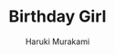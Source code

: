 ---
title: "Birthday Girl"
author: "Haruki Murakami"
isbn: "1787301257"
isbn13: "9781787301252"
rating: "5"
publisher: "Harvill Secker"
pages: "48"
publishYear: "2019"
read: "2019"
goodreads_id: "40554247"
language: "en"
---